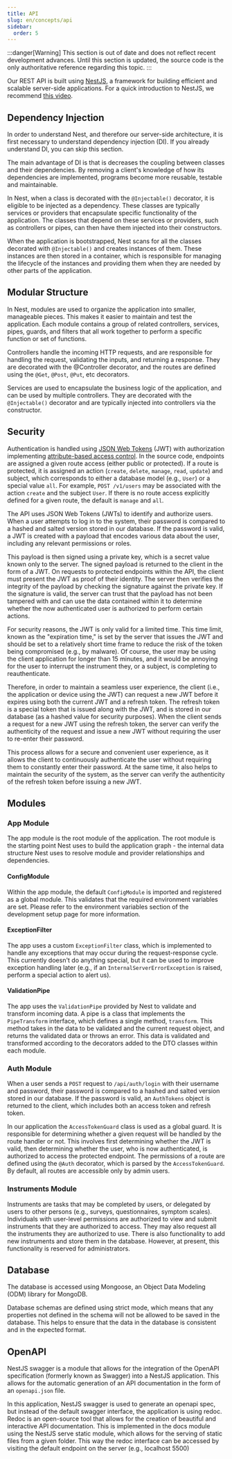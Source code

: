 ```yaml
---
title: API
slug: en/concepts/api
sidebar:
  order: 5
---
```


:::danger[Warning]
This section is out of date and does not reflect recent development advances. Until this section is updated, the source code is the only authoritative reference regarding this topic.
:::

Our REST API is built using [NestJS](https://nestjs.com/), a framework for building efficient and scalable server-side applications. For a quick introduction to NestJS, we recommend [this video](https://www.youtube.com/watch?v=0M8AYU_hPas).

## Dependency Injection

In order to understand Nest, and therefore our server-side architecture, it is first necessary to understand dependency injection (DI). If you already understand DI, you can skip this section.

The main advantage of DI is that is decreases the coupling between classes and their dependencies. By removing a client's knowledge of how its dependencies are implemented, programs become more reusable, testable and maintainable.

In Nest, when a class is decorated with the `@Injectable()` decorator, it is eligible to be injected as a dependency. These classes are typically services or providers that encapsulate specific functionality of the application. The classes that depend on these services or providers, such as controllers or pipes, can then have them injected into their constructors.

When the application is bootstrapped, Nest scans for all the classes decorated with `@Injectable()` and creates instances of them. These instances are then stored in a container, which is responsible for managing the lifecycle of the instances and providing them when they are needed by other parts of the application.

## Modular Structure

In Nest, modules are used to organize the application into smaller, manageable pieces. This makes it easier to maintain and test the application. Each module contains a group of related controllers, services, pipes, guards, and filters that all work together to perform a specific function or set of functions.

Controllers handle the incoming HTTP requests, and are responsible for handling the request, validating the inputs, and returning a response. They are decorated with the @Controller decorator, and the routes are defined using the `@Get`, `@Post`, `@Put`, etc decorators.

Services are used to encapsulate the business logic of the application, and can be used by multiple controllers. They are decorated with the `@Injectable()` decorator and are typically injected into controllers via the constructor.

## Security

Authentication is handled using [JSON Web Tokens](https://jwt.io/) (JWT) with authorization implementing [attribute-based access control](https://en.wikipedia.org/wiki/Attribute-based_access_control). In the source code, endpoints are assigned a given route access (either public or protected). If a route is protected, it is assigned an action (`create`, `delete`, `manage`, `read`, `update`) and subject, which corresponds to either a database model (e.g., `User`) or a special value `all`. For example, `POST /v1/users` may be associated with the action `create` and the subject `User`. If there is no route access explicitly defined for a given route, the default is `manage` and `all`.

The API uses JSON Web Tokens (JWTs) to identify and authorize users. When a user attempts to
log in to the system, their password is compared to a hashed and salted version stored in
our database. If the password is valid, a JWT is created with a payload that encodes various
data about the user, including any relevant permissions or roles.

This payload is then signed using a private key, which is a secret value known only to the
server. The signed payload is returned to the client in the form of a JWT. On requests to
protected endpoints within the API, the client must present the JWT as proof of their identity.
The server then verifies the integrity of the payload by checking the signature against the
private key. If the signature is valid, the server can trust that the payload has not been
tampered with and can use the data contained within it to determine whether the now authenticated
user is authorized to perform certain actions.

For security reasons, the JWT is only valid for a limited time. This time limit, known as the
"expiration time," is set by the server that issues the JWT and should be set to a relatively
short time frame to reduce the risk of the token being compromised (e.g., by malware). Of course,
the user may be using the client application for longer than 15 minutes, and it would be annoying for
the user to interrupt the instrument they, or a subject, is completing to reauthenticate.

Therefore, in order to maintain a seamless user experience, the client (i.e., the application
or device using the JWT) can request a new JWT before it expires using both the current JWT and a
refresh token. The refresh token is a special token that is issued along with the JWT, and is stored
in our database (as a hashed value for security purposes). When the client sends a request for a
new JWT using the refresh token, the server can verify the authenticity of the request and issue
a new JWT without requiring the user to re-enter their password.

This process allows for a secure and convenient user experience, as it allows the client to
continuously authenticate the user without requiring them to constantly enter their password.
At the same time, it also helps to maintain the security of the system, as the server can
verify the authenticity of the refresh token before issuing a new JWT.

## Modules

### App Module

The app module is the root module of the application. The root module is the starting point Nest uses to build the application graph - the internal data structure Nest uses to resolve module and provider relationships and dependencies.

#### ConfigModule

Within the app module, the default `ConfigModule` is imported and registered as a global module. This validates that the required environment variables are set. Please refer to the environment variables section of the development setup page for more information.

#### ExceptionFilter

The app uses a custom `ExceptionFilter` class, which is implemented to handle any exceptions that may occur during the request-response cycle. This currently doesn't do anything special, but it can be used to improve exception handling later (e.g., if an `InternalServerErrorException` is raised, perform a special action to alert us).

#### ValidationPipe

The app uses the `ValidationPipe` provided by Nest to validate and transform incoming data. A pipe is a class that implements the `PipeTransform` interface, which defines a single method, `transform`. This method takes in the data to be validated and the current request object, and returns the validated data or throws an error. This data is validated and transformed according to the decorators added to the DTO classes within each module.

### Auth Module

When a user sends a `POST` request to `/api/auth/login` with their username and password, their password is compared to a hashed and salted version stored in our database. If the password is valid, an `AuthTokens` object is returned to the client, which includes both an access token and refresh token.

In our application the `AccessTokenGuard` class is used as a global guard. It is responsible for determining whether a given request will be handled by the route handler or not. This involves first determining whether the JWT is valid, then determining whether the user, who is now authenticated, is authorized to access the protected endpoint. The permissions of a route are defined using the `@Auth` decorator, which is parsed by the `AccessTokenGuard`. By default, all routes are accessible only by admin users.

### Instruments Module

Instruments are tasks that may be completed by users, or delegated by users to other persons
(e.g., surveys, questionnaires, symptom scales). Individuals with user-level permissions are
authorized to view and submit instruments that they are authorized to access. They may also
request all the instruments they are authorized to use. There is also functionality to add new
instruments and store them in the database. However, at present, this functionality is reserved
for administrators.

## Database

The database is accessed using Mongoose, an Object Data Modeling (ODM) library for MongoDB.

Database schemas are defined using strict mode, which means that any properties not defined in the schema will not be allowed to be saved in the database. This helps to ensure that the data in the database is consistent and in the expected format.

## OpenAPI

NestJS swagger is a module that allows for the integration of the OpenAPI specification (formerly known as Swagger) into a NestJS application. This allows for the automatic generation of an API documentation in the form of an `openapi.json` file.

In this application, NestJS swagger is used to generate an openapi spec, but instead of the default swagger interface, the application is using redoc. Redoc is an open-source tool that allows for the creation of beautiful and interactive API documentation. This is implemented in the docs module using the NestJS serve static module, which allows for the serving of static files from a given folder. This way the redoc interface can be accessed by visiting the default endpoint on the server (e.g., localhost 5500)
